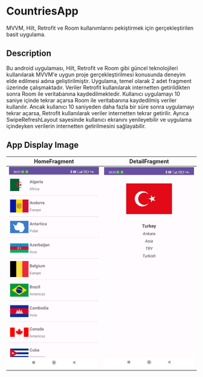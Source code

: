 # CountriesApp
MVVM, Hilt, Retrofit ve Room kullanımlarını pekiştirmek için gerçekleştirilen basit uygulama.

## Description
Bu android uygulaması, Hilt, Retrofit ve Room gibi güncel teknolojileri kullanılarak MVVM'e uygun proje gerçekleştirilmesi konusunda deneyim elde edilmesi adına geliştirilmiştir. Uygulama, temel olarak 2 adet
fragment üzerinde çalışmaktadır. Veriler Retrofit kullanılarak internetten getirildikten sonra Room ile veritabanına kaydedilmektedir. Kullanıcı uygulamayı 10 saniye içinde tekrar açarsa Room ile veritabanına
kaydedilmiş veriler kullanılır. Ancak kullanıcı 10 saniyeden daha fazla bir süre sonra uygulamayı tekrar açarsa, Retrofit kullanılarak veriler internetten tekrar getirilir. Ayrıca SwipeRefreshLayout sayesinde
kullanıcı ekranını yenileyebilir ve uygulama içindeyken verilerin internetten getirilmesini sağlayabilir.

## App Display Image
| HomeFragment | DetailFragment |
|--------------|----------------|
| ![HomeFragment](https://github.com/kursatmemis/CountriesApp/blob/main/images/img_1.jpg) | ![DetailFragment](https://github.com/kursatmemis/CountriesApp/blob/main/images/img_2.jpg) |
